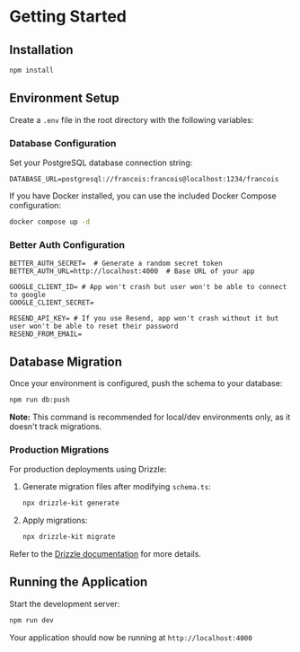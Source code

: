 # Getting Started

## Installation

```bash
npm install
```

## Environment Setup

Create a `.env` file in the root directory with the following variables:

### Database Configuration

Set your PostgreSQL database connection string:

```env
DATABASE_URL=postgresql://francois:francois@localhost:1234/francois
```

If you have Docker installed, you can use the included Docker Compose configuration:

```bash
docker compose up -d
```

### Better Auth Configuration

```env
BETTER_AUTH_SECRET=  # Generate a random secret token
BETTER_AUTH_URL=http://localhost:4000  # Base URL of your app

GOOGLE_CLIENT_ID= # App won't crash but user won't be able to connect to google
GOOGLE_CLIENT_SECRET=

RESEND_API_KEY= # If you use Resend, app won't crash without it but user won't be able to reset their password
RESEND_FROM_EMAIL=
```

## Database Migration

Once your environment is configured, push the schema to your database:

```bash
npm run db:push
```

**Note:** This command is recommended for local/dev environments only, as it doesn't track migrations.

### Production Migrations

For production deployments using Drizzle:

1. Generate migration files after modifying `schema.ts`:
   ```bash
   npx drizzle-kit generate
   ```

2. Apply migrations:
   ```bash
   npx drizzle-kit migrate
   ```

Refer to the [Drizzle documentation](https://orm.drizzle.team/docs/migrations) for more details.

## Running the Application

Start the development server:

```bash
npm run dev
```

Your application should now be running at `http://localhost:4000`